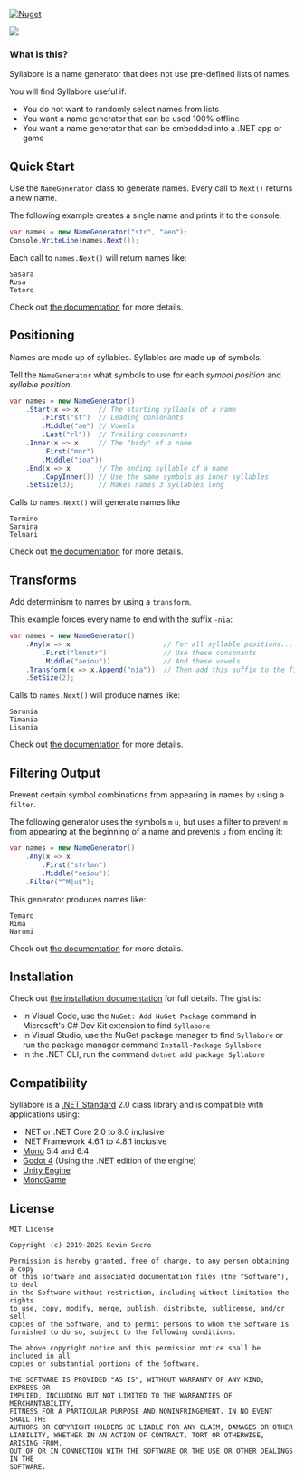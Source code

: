 [![Nuget](https://img.shields.io/nuget/v/Syllabore)](https://www.nuget.org/packages/Syllabore/)

![](https://i.imgur.com/Y98oNli.png) 
### What is this?
Syllabore is a name generator that does not use pre-defined lists of names.

You will find Syllabore useful if:
- You do not want to randomly select names from lists
- You want a name generator that can be used 100% offline
- You want a name generator that can be embedded into a .NET app or game

## Quick Start

Use the `NameGenerator` class to generate names. Every call to `Next()` returns a new name. 

The following example creates a single name and prints it to the console:
```csharp
var names = new NameGenerator("str", "aeo");
Console.WriteLine(names.Next());
```
Each call to `names.Next()` will return names like:
```
Sasara
Rosa
Tetoro
```
Check out [the documentation](https://sacro.gitbook.io/syllabore) for more details.

## Positioning
Names are made up of syllables. Syllables are made up of symbols. 

Tell the `NameGenerator` what symbols to use for each *symbol position* and *syllable position*.
```csharp
var names = new NameGenerator()
    .Start(x => x     // The starting syllable of a name
        .First("st")  // Leading consonants
        .Middle("ae") // Vowels
        .Last("rl"))  // Trailing consonants
    .Inner(x => x     // The "body" of a name
        .First("mnr")
        .Middle("ioa"))
    .End(x => x       // The ending syllable of a name
        .CopyInner()) // Use the same symbols as inner syllables
    .SetSize(3);      // Makes names 3 syllables long
```
Calls to `names.Next()` will generate names like
```
Termino
Sarnina
Telnari
```
Check out [the documentation](https://sacro.gitbook.io/syllabore) for more details.

## Transforms
Add determinism to names by using a `transform`.

This example forces every name to end with the suffix `-nia`:

```csharp
var names = new NameGenerator()
    .Any(x => x                       // For all syllable positions...
        .First("lmnstr")              // Use these consonants
        .Middle("aeiou"))             // And these vowels
    .Transform(x => x.Append("nia"))  // Then add this suffix to the final name
    .SetSize(2);
```
Calls to `names.Next()` will produce names like:
```
Sarunia
Timania
Lisonia
```
Check out [the documentation](https://sacro.gitbook.io/syllabore) for more details.

## Filtering Output
Prevent certain symbol combinations from appearing in names by using a `filter`.

The following generator uses the symbols `m` `u`, but uses a filter to prevent `m` from appearing at the beginning of a name and prevents `u` from ending it:

```csharp
var names = new NameGenerator()
    .Any(x => x
        .First("strlmn")
        .Middle("aeiou"))
    .Filter("^M|u$");
```
This generator produces names like:
```
Temaro
Rima
Narumi
```

Check out [the documentation](https://sacro.gitbook.io/syllabore) for more details.

## Installation
Check out [the installation documentation](https://sacro.gitbook.io/syllabore#how-do-i-add-syllabore-to-my-project) for full details. The gist is:
- In Visual Code, use the `NuGet: Add NuGet Package` command in Microsoft's C# Dev Kit extension to find `Syllabore`
- In Visual Studio, use the NuGet package manager to find `Syllabore` or run the package manager command `Install-Package Syllabore`
- In the .NET CLI, run the command `dotnet add package Syllabore`

## Compatibility
Syllabore is a [.NET Standard](https://learn.microsoft.com/en-us/dotnet/standard/net-standard?tabs=net-standard-1-0) 2.0 class library and is compatible with applications using:

* .NET or .NET Core 2.0 to 8.0 inclusive
* .NET Framework 4.6.1 to 4.8.1 inclusive
* [Mono](https://www.mono-project.com/) 5.4 and 6.4
* [Godot 4](https://godotengine.org/download/windows/) (Using the .NET edition of the engine)
* [Unity Engine](https://unity.com/products/unity-engine)
* [MonoGame](https://www.monogame.net/)

## License
```
MIT License

Copyright (c) 2019-2025 Kevin Sacro

Permission is hereby granted, free of charge, to any person obtaining a copy
of this software and associated documentation files (the "Software"), to deal
in the Software without restriction, including without limitation the rights
to use, copy, modify, merge, publish, distribute, sublicense, and/or sell
copies of the Software, and to permit persons to whom the Software is
furnished to do so, subject to the following conditions:

The above copyright notice and this permission notice shall be included in all
copies or substantial portions of the Software.

THE SOFTWARE IS PROVIDED "AS IS", WITHOUT WARRANTY OF ANY KIND, EXPRESS OR
IMPLIED, INCLUDING BUT NOT LIMITED TO THE WARRANTIES OF MERCHANTABILITY,
FITNESS FOR A PARTICULAR PURPOSE AND NONINFRINGEMENT. IN NO EVENT SHALL THE
AUTHORS OR COPYRIGHT HOLDERS BE LIABLE FOR ANY CLAIM, DAMAGES OR OTHER
LIABILITY, WHETHER IN AN ACTION OF CONTRACT, TORT OR OTHERWISE, ARISING FROM,
OUT OF OR IN CONNECTION WITH THE SOFTWARE OR THE USE OR OTHER DEALINGS IN THE
SOFTWARE.
```
